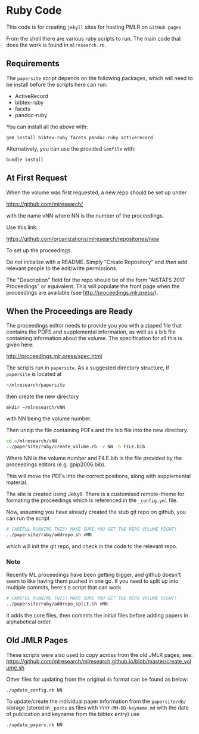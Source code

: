 # Ruby Code

This code is for creating `jekyll` sites for hosting PMLR on `GitHub pages`

From the shell there are various ruby scripts to run. The main code
that does the work is found in `mlresearch.rb`. 

## Requirements

The `papersite` script depends on the following packages, which will need to
be install before the scripts here can run:

 - ActiveRecord
 - bibtex-ruby
 - facets
 - pandoc-ruby

You can install all the above with:
```
gem install bibtex-ruby facets pandoc-ruby activerecord
```

Alternatively, you can use the provided `Gemfile` with:
```
bundle install
```

## At First Request

When the volume was first requested, a new repo should be set up under

https://github.com/mlresearch/

with the name vNN where NN is the number of the proceedings.

Use this link:

https://github.com/organizations/mlresearch/repositories/new

To set up the proceedings.

Do *not* initialize with a README. Simply "Create Repository" and *then*
add relevant people to the edit/write permissions. 

The "Description" field for the repo should be of the form "AISTATS 2017
Proceedings" or equivalent. This will populate the front page when the
proceedings are available (see http://proceedings.mlr.press/).

## When the Proceedings are Ready

The proceedings editor needs to provide you you with a zipped file that
contains the PDFS and supplemental information, as well as a bib file
containing information about the volume. The specification for all
this is given here:

http://proceedings.mlr.press/spec.html

The scripts run in `papersite`. As a suggested directory structure, if
`papersite` is located at

```bash
~/mlresearch/papersite
```
then create the new directory

```
mkdir ~/mlresearch/vNN
```
with NN being the volume number.

Then unzip the file containing PDFs and the bib file into the new
directory.

```bash
cd ~/mlresearch/vNN
../papersite/ruby/create_volume.rb -v NN -b FILE.bib
```

Where NN is the volume number and FILE.bib is the file provided by the
proceedings editors (e.g. gpip2006.bib).

This will move the PDFs into the correct positions, along with
supplemental material.

The site is created using Jekyll. There is a customised remote-theme for formating the proceedings which is referenced in the `_config.yml` file. 

Now, assuming you have already created the stub git repo on github,
you can run the script

```bash
# CAREFUL RUNNING THIS! MAKE SURE YOU GET THE REPO VOLUME RIGHT!
../papersite/ruby/addrepo.sh vNN
```

which will init the git repo, and check in the code to the relevant
repo. 

### Note

Recently ML proceedings have been getting bigger, and github doesn't seem to like having them pushed in one go. If you need to split up into multiple commits, here's a script that can work.

```bash
# CAREFUL RUNNING THIS! MAKE SURE YOU GET THE REPO VOLUME RIGHT!
../papersite/ruby/addrepo_split.sh vNN
```

It adds the core files, then commits the initial files before adding papers in alphabetical order.


## Old JMLR Pages

These scripts were also used to copy across from the old JMLR pages,
see: https://github.com/mlresearch/mlresearch.github.io/blob/master/create_volume.sh

Other files for updating from the original `db` format can be found as
below:

```bash
./update_config.rb NN
```

To update/create the individual paper information from the
`papersite/db/` storage  (stored in  `_posts` as files with `YYYY-MM-DD-keyname.md` with the date of publication and keyname from the bibtex entry) use

```bash
./update_papers.rb NN
```

